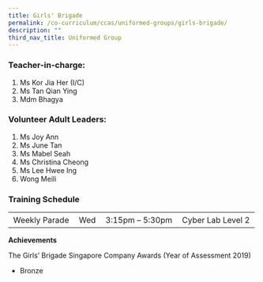 ```yaml
---
title: Girls' Brigade
permalink: /co-curriculum/ccas/uniformed-groups/girls-brigade/
description: ""
third_nav_title: Uniformed Group
---
```

### Teacher-in-charge:

1. Ms Kor Jia Her (I/C)  
2. Ms Tan Qian Ying  
3. Mdm Bhagya

### Volunteer Adult Leaders:

1. Ms Joy Ann  
2. Ms June Tan  
3. Ms Mabel Seah  
4. Ms Christina Cheong  
5. Ms Lee Hwee Ing  
6. Wong Meili

### Training Schedule

<table width="575" style="box-sizing: inherit; border-collapse: collapse; border-spacing: 0px; max-width: 100%;"><tbody style="box-sizing: inherit;"><tr style="box-sizing: inherit; background: rgb(255, 255, 255);"><td style="box-sizing: inherit; padding: 5px 10px;">Weekly Parade</td><td style="box-sizing: inherit; padding: 5px 10px;">Wed</td><td style="box-sizing: inherit; padding: 5px 10px;">3:15pm – 5:30pm</td><td style="box-sizing: inherit; padding: 5px 10px;">Cyber Lab Level 2</td></tr></tbody></table>

**Achievements**

The Girls’ Brigade Singapore Company Awards (Year of Assessment 2019)

*   Bronze